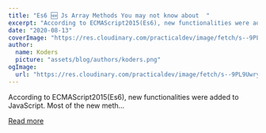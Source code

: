 ```yaml
---
title: "Es6 🆕 Js Array Methods You may not know about  "
excerpt: "According to ECMAScript2015(Es6), new functionalities were added to JavaScript.  Most of the new meth..."
date: "2020-08-13"
coverImage: "https://res.cloudinary.com/practicaldev/image/fetch/s--9PL9Uwry--/c_imagga_scale,f_auto,fl_progressive,h_420,q_auto,w_1000/https://dev-to-uploads.s3.amazonaws.com/i/zbtlndpwl7mf4ut86dkd.jpg"
author:
  name: Koders
  picture: "assets/blog/authors/koders.png"
ogImage:
  url: "https://res.cloudinary.com/practicaldev/image/fetch/s--9PL9Uwry--/c_imagga_scale,f_auto,fl_progressive,h_420,q_auto,w_1000/https://dev-to-uploads.s3.amazonaws.com/i/zbtlndpwl7mf4ut86dkd.jpg"
---
```


According to ECMAScript2015(Es6), new functionalities were added to JavaScript.  Most of the new meth...

[Read more](https://dev.to/easyvipin/es6-js-array-methods-you-may-not-know-about-2401)
